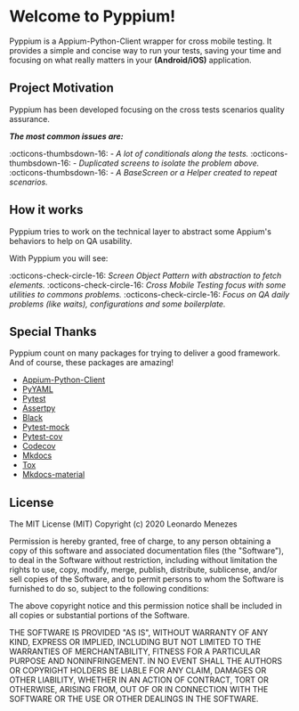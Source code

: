 # Welcome to Pyppium!  

Pyppium is a Appium-Python-Client wrapper for cross mobile testing. It provides a simple and concise way to run your tests, saving your time and focusing on what really matters in your **(Android/iOS)** application.

## Project Motivation

Pyppium has been developed focusing on the cross tests scenarios quality assurance.

***The most common issues are:***

:octicons-thumbsdown-16: - *A lot of conditionals along the tests.*
:octicons-thumbsdown-16: - *Duplicated screens to isolate the problem above.*
:octicons-thumbsdown-16: - *A BaseScreen or a Helper created to repeat scenarios.*

## How it works

Pyppium tries to work on the technical layer to abstract some Appium's behaviors to help on QA usability. 

With Pyppium you will see:

:octicons-check-circle-16: *Screen Object Pattern with abstraction to fetch elements.*
:octicons-check-circle-16: *Cross Mobile Testing focus with some utilities to commons problems.*
:octicons-check-circle-16: *Focus on QA daily problems (like waits), configurations and some boilerplate.*

## Special Thanks
 
 Pyppium count on many packages for trying to deliver a good framework. And of course, these packages are amazing!
 
 - [Appium-Python-Client](https://pypi.org/project/Appium-Python-Client/)
 - [PyYAML](https://pypi.org/project/PyYAML/)
 - [Pytest](https://pypi.org/project/pytest/)
 - [Assertpy](https://pypi.org/project/assertpy/)
 - [Black](https://pypi.org/project/black/)
 - [Pytest-mock](https://pypi.org/project/pytest-mock/)
 - [Pytest-cov](https://pypi.org/project/pytest-cov/)
 - [Codecov](https://pypi.org/project/codecov/)
 - [Mkdocs](https://pypi.org/project/mkdocs/)
 - [Tox](https://pypi.org/project/tox/) 
 - [Mkdocs-material](https://squidfunk.github.io/mkdocs-material/)  
 
 
## License

 The MIT License (MIT)
 Copyright (c) 2020 Leonardo Menezes

 Permission is hereby granted, free of charge, to any person obtaining a copy
 of this software and associated documentation files (the "Software"), to deal
 in the Software without restriction, including without limitation the rights
 to use, copy, modify, merge, publish, distribute, sublicense, and/or sell
 copies of the Software, and to permit persons to whom the Software is
 furnished to do so, subject to the following conditions:

 The above copyright notice and this permission notice shall be included in all
 copies or substantial portions of the Software.

 THE SOFTWARE IS PROVIDED "AS IS", WITHOUT WARRANTY OF ANY KIND,
 EXPRESS OR IMPLIED, INCLUDING BUT NOT LIMITED TO THE WARRANTIES OF
 MERCHANTABILITY, FITNESS FOR A PARTICULAR PURPOSE AND NONINFRINGEMENT.
 IN NO EVENT SHALL THE AUTHORS OR COPYRIGHT HOLDERS BE LIABLE FOR ANY CLAIM,
 DAMAGES OR OTHER LIABILITY, WHETHER IN AN ACTION OF CONTRACT, TORT OR
 OTHERWISE, ARISING FROM, OUT OF OR IN CONNECTION WITH THE SOFTWARE OR THE USE
 OR OTHER DEALINGS IN THE SOFTWARE.

 <br />

